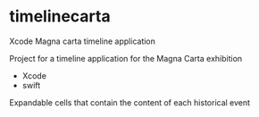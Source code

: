 # timelinecarta
Xcode Magna carta timeline application 

Project for a timeline application for the Magna Carta exhibition

* Xcode
* swift

Expandable cells that contain the content of each historical event
